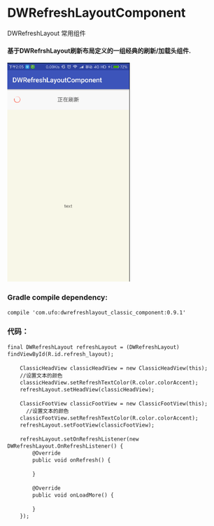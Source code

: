 # DWRefreshLayoutComponent
DWRefreshLayout 常用组件

#### 基于DWRefrshLayout刷新布局定义的一组经典的刷新/加载头组件.

<img src="https://github.com/123ufo/DWRefreshLayoutComponent/blob/master/gif/a.gif?raw=true" width="280"/>


### Gradle compile dependency:

    compile 'com.ufo:dwrefreshlayout_classic_component:0.9.1'

### 代码：

    final DWRefreshLayout refreshLayout = (DWRefreshLayout) findViewById(R.id.refresh_layout);

        ClassicHeadView classicHeadView = new ClassicHeadView(this);
        //设置文本的颜色
        classicHeadView.setRefreshTextColor(R.color.colorAccent);
        refreshLayout.setHeadView(classicHeadView);

        ClassicFootView classicFootView = new ClassicFootView(this);
          //设置文本的颜色
        classicFootView.setRefreshTextColor(R.color.colorAccent);
        refreshLayout.setFootView(classicFootView);

        refreshLayout.setOnRefreshListener(new DWRefreshLayout.OnRefreshListener() {
            @Override
            public void onRefresh() {

            }

            @Override
            public void onLoadMore() {

            }
        });




